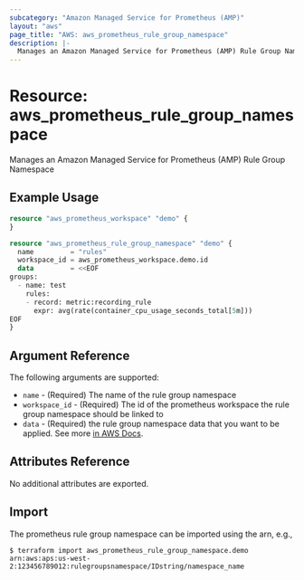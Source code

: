 ```yaml
---
subcategory: "Amazon Managed Service for Prometheus (AMP)"
layout: "aws"
page_title: "AWS: aws_prometheus_rule_group_namespace"
description: |-
  Manages an Amazon Managed Service for Prometheus (AMP) Rule Group Namespace
---
```


# Resource: aws_prometheus_rule_group_namespace

Manages an Amazon Managed Service for Prometheus (AMP) Rule Group Namespace

## Example Usage

```terraform
resource "aws_prometheus_workspace" "demo" {
}

resource "aws_prometheus_rule_group_namespace" "demo" {
  name         = "rules"
  workspace_id = aws_prometheus_workspace.demo.id
  data         = <<EOF
groups:
  - name: test
    rules:
    - record: metric:recording_rule
      expr: avg(rate(container_cpu_usage_seconds_total[5m]))
EOF
}
```

## Argument Reference

The following arguments are supported:

* `name` - (Required) The name of the rule group namespace
* `workspace_id` - (Required) The id of the prometheus workspace the rule group namespace should be linked to
* `data` - (Required) the rule group namespace data that you want to be applied. See more [in AWS Docs](https://docs.aws.amazon.com/prometheus/latest/userguide/AMP-Ruler.html).

## Attributes Reference

No additional attributes are exported.

## Import

The prometheus rule group namespace can be imported using the arn, e.g.,

```
$ terraform import aws_prometheus_rule_group_namespace.demo arn:aws:aps:us-west-2:123456789012:rulegroupsnamespace/IDstring/namespace_name
```
